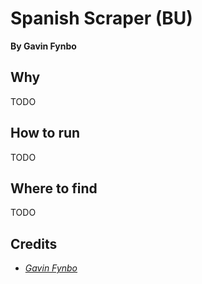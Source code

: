 # Spanish Scraper (BU)
**By Gavin Fynbo**

## Why
TODO

## How to run
TODO

## Where to find
TODO

## Credits
* *[Gavin Fynbo](https://gavinfynbo.com)*